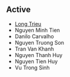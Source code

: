 <markdown>

## Active
- [Long Trieu](https://nguyenlab.github.io/member/long-trieu.html)
- Nguyen Minh Tien
- Danilo Carvalho
- Nguyen Truong Son
- Tran Van Khanh
- Nguyen Thanh Huy
- Nguyen Tien Huy
- Vu Trong Sinh

</markdown>
